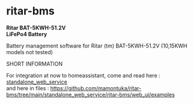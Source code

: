 # ritar-bms
<b> Ritar BAT-5KWH-51.2V </b> <br />
<b>LiFePo4 Battery </b></br>

Battery management software for Ritar (tm) BAT-5KWH-51.2V (10,15KWH models not tested)  <br />

SHORT INFORMATION </br>

For integration at now to homeassistant, come and read here : [standalone_web_service
](https://github.com/mamontuka/ritar-bms/tree/main/standalone_web_service) </br>
and here in files : https://github.com/mamontuka/ritar-bms/tree/main/standalone_web_service/ritar-bms/web_ui/examples </br>
